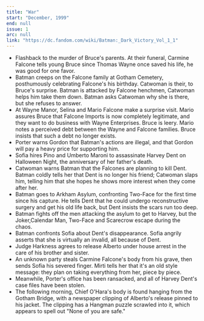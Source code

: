 ```yaml
---
title: "War"
start: "December, 1999"
end: null
issue: 1
arc: null
link: "https://dc.fandom.com/wiki/Batman:_Dark_Victory_Vol_1_1"
---
```


- Flashback to the murder of Bruce's parents. At their funeral, Carmine Falcone tells young Bruce since Thomas Wayne once saved his life, he was good for one favor.
- Batman creeps on the Falcone family at Gotham Cemetery, posthumously celebrating Falcone's his birthday. Catwoman is their, to Bruce's surprise. Batman is attacked by Falcone henchmen, Catwoman helps him take them down. Batman asks Catwoman why she is there, but she refuses to answer.
- At Wayne Manor, Selina and Mario Falcone make a surprise visit. Mario assures Bruce that Falcone Imports is now completely legitimate, and they want to do business with Wayne Enterprises. Bruce is leery. Mario notes a perceived debt between the Wayne and Falcone families. Bruce insists that such a debt no longer exists.
- Porter warns Gordon that Batman's actions are illegal, and that Gordon will pay a heavy price for supporting him.
- Sofia hires Pino and Umberto Maroni to assassinate Harvey Dent on Halloween Night, the anniversary of her father's death. 
- Catwoman warns Batman that the Falcones are planning to kill Dent. Batman coldly tells her that Dent is no longer his friend; Catwoman slaps him, telling him that she hopes he shows more interest when they come after her.
- Batman goes to Arkham Asylum, confronting Two-Face for the first time since his capture. He tells Dent that he could undergo reconstructive surgery and get his old life back, but Dent insists the scars run too deep.
- Batman fights off the men attacking the asylum to get to Harvey, but the Joker,Calendar Man, Two-Face and Scarecrow escape during the chaos. 
- Batman confronts Sofia about Dent's disappearance. Sofia angrily asserts that she is virtually an invalid, all because of Dent.
- Judge Harkness agrees to release Alberto under house arrest in the care of his brother and sister.
- An unknown party steals Carmine Falcone's body from his grave, then sends Sofia his severed finger. Mirti tells her that it's an old style message: they plan on taking everything from her, piece by piece. 
- Meanwhile, Porter's office has been ransacked, and all of Harvey Dent's case files have been stolen.
- The following morning, Chief O'Hara's body is found hanging from the Gotham Bridge, with a newspaper clipping of Alberto's release pinned to his jacket. The clipping has a Hangman puzzle scrawled into it, which appears to spell out "None of you are safe."
